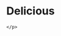 <!DOCTYPE html>
<html lang="fr">
  <head>
      <title>maquette</title>
     <meta charset="UTF-8">
     <meta name="viewport" content="width=device-width, initial-scale=1">
     <link rel="stylesheet"  href="maquette.css">
  </head>
  
  <body>
    <h1> Delicious</h1>
    <p>
      
    </p>
  </body>
</html>
